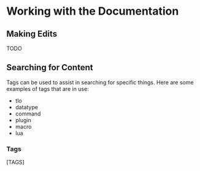 # Working with the Documentation

## Making Edits

TODO

## Searching for Content

Tags can be used to assist in searching for specific things. Here are some examples of tags that are in use:

- tlo
- datatype
- command
- plugin
- macro
- lua

### Tags

[TAGS]
